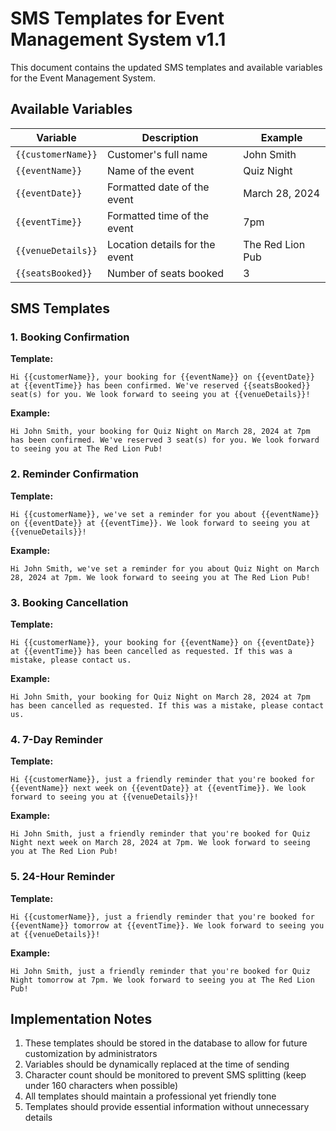 # SMS Templates for Event Management System v1.1

This document contains the updated SMS templates and available variables for the Event Management System.

## Available Variables

| Variable | Description | Example |
|----------|-------------|---------|
| `{{customerName}}` | Customer's full name | John Smith |
| `{{eventName}}` | Name of the event | Quiz Night |
| `{{eventDate}}` | Formatted date of the event | March 28, 2024 |
| `{{eventTime}}` | Formatted time of the event | 7pm |
| `{{venueDetails}}` | Location details for the event | The Red Lion Pub |
| `{{seatsBooked}}` | Number of seats booked | 3 |

## SMS Templates

### 1. Booking Confirmation

**Template:**
```
Hi {{customerName}}, your booking for {{eventName}} on {{eventDate}} at {{eventTime}} has been confirmed. We've reserved {{seatsBooked}} seat(s) for you. We look forward to seeing you at {{venueDetails}}!
```

**Example:**
```
Hi John Smith, your booking for Quiz Night on March 28, 2024 at 7pm has been confirmed. We've reserved 3 seat(s) for you. We look forward to seeing you at The Red Lion Pub!
```

### 2. Reminder Confirmation

**Template:**
```
Hi {{customerName}}, we've set a reminder for you about {{eventName}} on {{eventDate}} at {{eventTime}}. We look forward to seeing you at {{venueDetails}}!
```

**Example:**
```
Hi John Smith, we've set a reminder for you about Quiz Night on March 28, 2024 at 7pm. We look forward to seeing you at The Red Lion Pub!
```

### 3. Booking Cancellation

**Template:**
```
Hi {{customerName}}, your booking for {{eventName}} on {{eventDate}} at {{eventTime}} has been cancelled as requested. If this was a mistake, please contact us.
```

**Example:**
```
Hi John Smith, your booking for Quiz Night on March 28, 2024 at 7pm has been cancelled as requested. If this was a mistake, please contact us.
```

### 4. 7-Day Reminder

**Template:**
```
Hi {{customerName}}, just a friendly reminder that you're booked for {{eventName}} next week on {{eventDate}} at {{eventTime}}. We look forward to seeing you at {{venueDetails}}!
```

**Example:**
```
Hi John Smith, just a friendly reminder that you're booked for Quiz Night next week on March 28, 2024 at 7pm. We look forward to seeing you at The Red Lion Pub!
```

### 5. 24-Hour Reminder

**Template:**
```
Hi {{customerName}}, just a friendly reminder that you're booked for {{eventName}} tomorrow at {{eventTime}}. We look forward to seeing you at {{venueDetails}}!
```

**Example:**
```
Hi John Smith, just a friendly reminder that you're booked for Quiz Night tomorrow at 7pm. We look forward to seeing you at The Red Lion Pub!
```

## Implementation Notes

1. These templates should be stored in the database to allow for future customization by administrators
2. Variables should be dynamically replaced at the time of sending
3. Character count should be monitored to prevent SMS splitting (keep under 160 characters when possible)
4. All templates should maintain a professional yet friendly tone
5. Templates should provide essential information without unnecessary details 